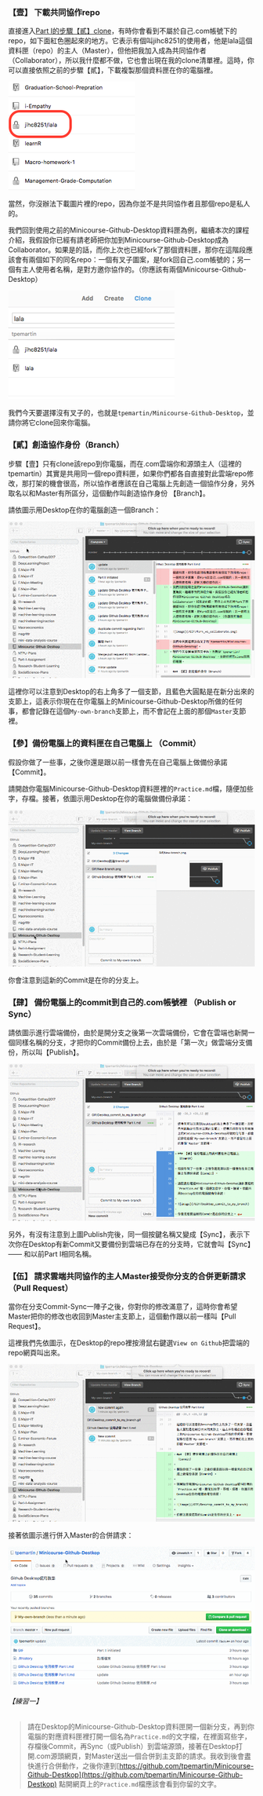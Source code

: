 


### 【壹】 下載共同協作repo

直接進入[Part I的步驟【貳】clone](https://github.com/tpemartin/Minicourse-Github-Destkop/blob/master/Github%20Desktop%20%E4%BD%BF%E7%94%A8%E6%95%99%E5%AD%B8%20Part%20I.md#貳-在自己電腦產生對應com某個repo的資料匣-clone)，有時你會看到不屬於自己.com帳號下的repo，如下面紅色圈起來的地方。它表示有個叫jihc8251的使用者，他是lala這個資料匣（repo）的主人（Master），但他把我加入成為共同協作者（Collaborator），所以我什麼都不做，它也會出現在我的clone清單裡。這時，你可以直接依照之前的步驟【貳】，下載複製那個資料匣在你的電腦裡。

![image](/GIF/Different_clone_types.png)

當然，你沒辦法下載圖片裡的repo，因為你並不是共同協作者且那個repo是私人的。 


我們回到使用之前的Minicourse-Github-Desktop資料匣為例，繼續本次的課程介紹，我假設你已經有請老師把你加到Minicourse-Github-Desktop成為Collaborator。如果是的話，而你上次也已經fork了那個資料匣，那你在這階段應該會有兩個如下的同名repo：一個有叉子圖案，是fork回自己.com帳號的；另一個有主人使用者名稱，是對方邀你協作的。（你應該有兩個Minicourse-Github-Desktop）

![image](/GIF/fork_vs_collaborate.png)  

我們今天要選擇沒有叉子的，也就是`tpemartin/Minicourse-Github-Desktop`，並請你將它clone回來你電腦。

### 【貳】創造協作身份（Branch）  

步驟【壹】只有clone該repo到你電腦，而在.com雲端你和源頭主人（這裡的tpemartin）其實是共用同一個repo資料匣，如果你們都各自直接對此雲端repo修改，那打架的機會很高，所以協作者應該在自己電腦上先創造一個協作分身，另外取名以和Master有所區分，這個動作叫創造協作身份 【Branch】。

請依圖示用Desktop在你的電腦創造一個Branch： 

![image](/GIF/Desktop創造Branch.gif)  

這裡你可以注意到Desktop的右上角多了一個支節，且藍色大圓點是在新分出來的支節上，這表示你現在在你電腦上的Minicourse-Github-Desktop所做的任何事，都會記錄在這個`My-own-branch`支節上，而不會記在上面的那個`Master`支節裡。

### 【參】備份電腦上的資料匣在自己電腦上 （Commit） 

假設你做了一些事，之後你還是跟以前一樣會先在自己電腦上做備份承諾【Commit】。

請開啟你電腦Minicourse-Github-Desktop資料匣裡的`Practice.md`檔，隨便加些字，存檔。接著，依圖示用Desktop在你的電腦做備份承諾：

![image](/GIF/Desktop_commit_to_my_branch.gif)

你會注意到這新的Commit是在你的分支上。

### 【肆】 備份電腦上的commit到自己的.com帳號裡 （Publish or Sync）

請依圖示進行雲端備份，由於是開分支之後第一次雲端備份，它會在雲端也新開一個同樣名稱的分支，才把你的Commit備份上去，由於是「第一次」做雲端分支備份，所以叫【Publish】。

![image](/GIF/Desktop開佈新branch.gif)

另外，有沒有注意到上圖Publish完後，同一個按鍵名稱又變成【Sync】，表示下次你在Desktop有新Commit又要備份到雲端已存在的分支時，它就會叫【Sync】—— 和以前Part I相同名稱。

### 【伍】 請求雲端共同協作的主人Master接受你分支的合併更新請求（Pull Request）

當你在分支Commit-Sync一陣子之後，你對你的修改滿意了，這時你會希望Master把你的修改也收回到Master主支節上，這個動作跟以前一樣叫【Pull Request】。

這裡我們先依圖示，在Desktop的repo裡按滑鼠右鍵選`View on Github`把雲端的repo網頁叫出來。  

![image](/GIF/Desktop_view_on_Github.gif)

接著依圖示進行併入Master的合併請求：  

![image](/GIF/雲端送出分支Pull_request.gif)

###### 【練習一】  
> 請在Desktop的Minicourse-Github-Desktop資料匣開一個新分支，再到你電腦的對應資料匣裡打開一個名為`Practice.md`的文字檔，在裡面寫些字，存檔後Commit，再Sync（或Publish）到雲端源頭，接著在Desktop打開.com源頭網頁，對Master送出一個合併到主支節的請求。我收到後會䀆快進行合併動作，之後你連到[https://github.com/tpemartin/Minicourse-Github-Destkop](https://github.com/tpemartin/Minicourse-Github-Destkop) 點開網頁上的`Practice.md`檔應該會看到你留的文字。

